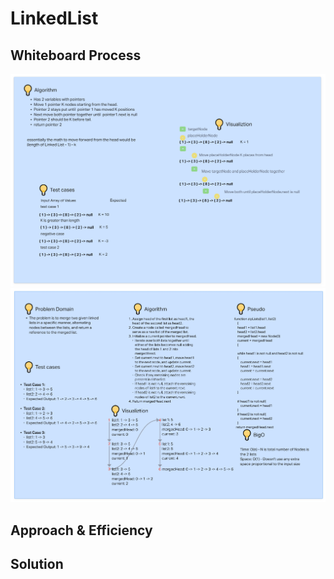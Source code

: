 # LinkedList


## Whiteboard Process

![Whiteboard process](challenge_07_Wireframe.png)
![Whiteboard process - Linked List Zip](challenge_08_whiteboard.png)

## Approach & Efficiency


## Solution
